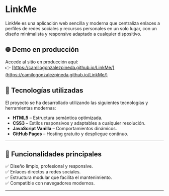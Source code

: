 # LinkMe

LinkMe es una aplicación web sencilla y moderna que centraliza enlaces a perfiles de redes sociales y recursos personales en un solo lugar, con un diseño minimalista y responsive adaptado a cualquier dispositivo.

## 🌐 Demo en producción

Accede al sitio en producción aquí:  
👉 [https://camilogonzalezpineda.github.io/LinkMe/](https://camilogonzalezpineda.github.io/LinkMe/)


## 🚀 Tecnologías utilizadas

El proyecto se ha desarrollado utilizando las siguientes tecnologías y herramientas modernas:

- **HTML5** – Estructura semántica optimizada.
- **CSS3** – Estilos responsivos y adaptables a cualquier resolución.
- **JavaScript Vanilla** – Comportamientos dinámicos. 
- **GitHub Pages** – Hosting gratuito y despliegue continuo.

---

## 🎯 Funcionalidades principales

✅ Diseño limpio, profesional y responsive.  
✅ Enlaces directos a redes sociales.  
✅ Estructura modular que facilita el mantenimiento.  
✅ Compatible con navegadores modernos.  

---

